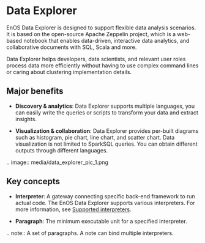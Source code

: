 # Data Explorer

EnOS Data Explorer is designed to support flexible data analysis scenarios. It is based on the open-source Apache Zeppelin project, which is a web-based notebook that enables data-driven, interactive data analytics, and collaborative documents with SQL, Scala and more.

Data Explorer helps developers, data scientists, and relevant user roles process data more efficiently without having to use complex command lines or caring about clustering implementation details.

## Major benefits

- **Discovery & analytics**: Data Explorer supports multiple languages, you can easily write the queries or scripts to transform your data and extract insights.

- **Visualization & collaboration**: Data Explorer provides per-built diagrams such as histogram, pie chart, line chart, and scatter chart. Data visualization is not limited to SparkSQL queries. You can obtain different outputs through different languages.

.. image:: media/data_explorer_pic_1.png

## Key concepts

- **Interpreter**: A gateway connecting specific back-end framework to run actual code. The EnOS Data Explorer supports various interpreters. For more information, see [Supported interpreters](interpreter).

- **Paragraph**: The minimum executable unit for a specified interpreter.

.. note:: A set of paragraphs. A note can bind multiple interpreters.

<!--end-->
